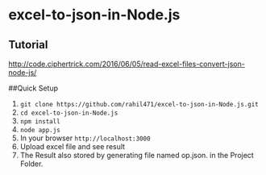 # excel-to-json-in-Node.js

## Tutorial 
http://code.ciphertrick.com/2016/06/05/read-excel-files-convert-json-node-js/

##Quick Setup

1) `git clone https://github.com/rahil471/excel-to-json-in-Node.js.git` <br>
2) `cd excel-to-json-in-Node.js` <br>
3) `npm install` <br>
4) `node app.js` <br>
5) In your browser `http://localhost:3000` <br>
6) Upload excel file and see result <br>
7) The Result also stored by generating file named op.json. in the Project Folder.
